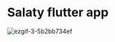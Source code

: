 # Salaty flutter app
![ezgif-3-5b2bb734ef](https://user-images.githubusercontent.com/22839194/162484414-771f735f-7e20-4624-abf4-0ea16ec9f663.gif)

